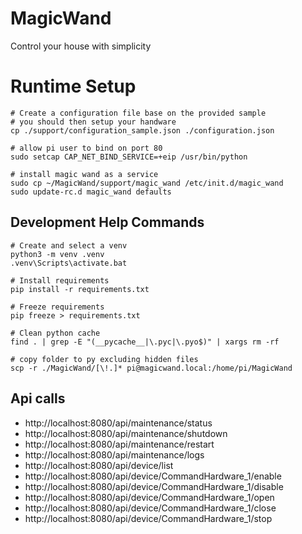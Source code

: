 # MagicWand
Control your house with simplicity


# Runtime Setup
```
# Create a configuration file base on the provided sample
# you should then setup your handware
cp ./support/configuration_sample.json ./configuration.json

# allow pi user to bind on port 80
sudo setcap CAP_NET_BIND_SERVICE=+eip /usr/bin/python

# install magic wand as a service
sudo cp ~/MagicWand/support/magic_wand /etc/init.d/magic_wand
sudo update-rc.d magic_wand defaults

```
## Development Help Commands

```
# Create and select a venv
python3 -m venv .venv
.venv\Scripts\activate.bat

# Install requirements
pip install -r requirements.txt

# Freeze requirements
pip freeze > requirements.txt

# Clean python cache
find . | grep -E "(__pycache__|\.pyc|\.pyo$)" | xargs rm -rf

# copy folder to py excluding hidden files
scp -r ./MagicWand/[\!.]* pi@magicwand.local:/home/pi/MagicWand
```

## Api calls
- http://localhost:8080/api/maintenance/status
- http://localhost:8080/api/maintenance/shutdown
- http://localhost:8080/api/maintenance/restart
- http://localhost:8080/api/maintenance/logs
- http://localhost:8080/api/device/list
- http://localhost:8080/api/device/CommandHardware_1/enable
- http://localhost:8080/api/device/CommandHardware_1/disable
- http://localhost:8080/api/device/CommandHardware_1/open
- http://localhost:8080/api/device/CommandHardware_1/close
- http://localhost:8080/api/device/CommandHardware_1/stop

